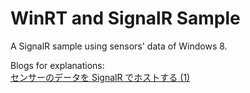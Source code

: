 WinRT and SignalR Sample
====================

A SignalR sample using sensors' data of Windows 8.

Blogs for explanations:  
[センサーのデータを SignalR でホストする (1)](http://sakapon.wordpress.com/2013/11/14/winrt-signalr-1/)
